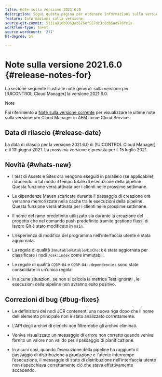 ```yaml
---
title: Note sulla versione 2021.6.0
description: Segui questa pagina per ottenere informazioni sulla versione 2021.6.0 di Cloud Manager
feature: Informazioni sulla versione
source-git-commit: 5111a918b8063ab576ef587dc3c8d66ad976fc1a
workflow-type: tm+mt
source-wordcount: '277'
ht-degree: 5%

---
```


# Note sulla versione 2021.6.0 {#release-notes-for}

La sezione seguente illustra le note generali sulla versione per [!UICONTROL Cloud Manager] la versione 2021.6.0.

>[!NOTE]
>Fai riferimento a [Note sulla versione corrente](https://experienceleague.adobe.com/docs/experience-manager-cloud-service/onboarding/getting-access/release-notes-cloud-manager/release-notes-cm-current.html?lang=en#getting-access) per visualizzare le ultime note sulla versione per Cloud Manager in AEM come Cloud Service.

## Data di rilascio {#release-date}

La data di rilascio per la versione 2021.6.0 di [!UICONTROL Cloud Manager] è il 10 giugno 2021.
La prossima versione è prevista per il 15 luglio 2021.

## Novità {#whats-new}

* I test di Assets e Sites ora vengono eseguiti in parallelo (se applicabile), riducendo in tal modo il tempo totale di esecuzione della pipeline. Questa funzione verrà attivata per i clienti nelle prossime settimane.

* Le dipendenze Maven scaricate durante il passaggio di creazione ora verranno memorizzate nella cache tra le esecuzioni della pipeline. Questa funzione verrà attivata per i clienti nelle prossime settimane.

* Il nome del ramo predefinito utilizzato sia durante la creazione del progetto che nel comando push predefinito tramite gestione flussi di lavoro Git è stato modificato in `main`.

* L’esperienza di modifica del programma nell’interfaccia utente è stata aggiornata.

* La regola di qualità `ImmutableMutableMixCheck` è stata aggiornata per classificare i nodi `/oak:index` come immutabili.

* Le regole di qualità `CQBP-84` e `CQBP-84--dependencies` sono state consolidate in un’unica regola.

* In alcune situazioni, se non si calcola la metrica Test ignorati , le esecuzioni della pipeline non avranno esito positivo.

## Correzioni di bug {#bug-fixes}

* Le definizioni dei nodi JCR contenenti una nuova riga dopo che il nome dell&#39;elemento principale non è stato analizzato correttamente.

* L&#39;API degli archivi di elenchi non filtrerebbe gli archivi eliminati.

* Veniva visualizzato un messaggio di errore non corretto quando veniva fornito un valore non valido per il passaggio di pianificazione.

* In alcuni casi, quando l’esecuzione della pipeline ha raggiunto il passaggio di distribuzione a produzione e l’utente interrompe l’esecuzione, il messaggio di stato di distribuzione nell’interfaccia utente non rispecchiava correttamente ciò che stava effettivamente accadendo.
